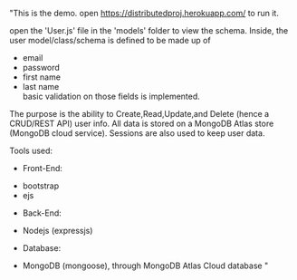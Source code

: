 "This is the demo. open 
https://distributedproj.herokuapp.com/ to run it.


open the 'User.js' file in the 'models' folder to view the schema.
Inside, the user model/class/schema is defined to be made up of 
  * email
  * password
  * first name
  * last name  
basic validation on those fields is implemented.

The purpose is the ability to Create,Read,Update,and Delete (hence a CRUD/REST API) user info.
All data is stored on a MongoDB Atlas store (MongoDB cloud service).
Sessions are also used to keep user data.

Tools used:
 * Front-End: 
  - bootstrap
  - ejs
 * Back-End:
  - Nodejs (expressjs)
 * Database:
  - MongoDB (mongoose), through MongoDB Atlas Cloud database
"
